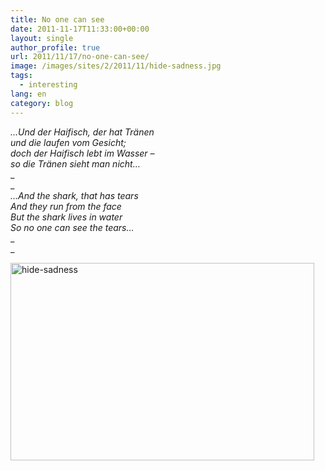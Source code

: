 ```yaml
---
title: No one can see
date: 2011-11-17T11:33:00+00:00
layout: single
author_profile: true
url: 2011/11/17/no-one-can-see/
image: /images/sites/2/2011/11/hide-sadness.jpg
tags:
  - interesting
lang: en
category: blog
---
```

_&#8230;Und der Haifisch, der hat Tränen  
und die laufen vom Gesicht;  
doch der Haifisch lebt im Wasser &#8211;  
so die Tränen sieht man nicht&#8230;_  
_  
_  
_&#8230;And the shark, that has tears  
And they run from the face  
But the shark lives in water  
So no one can see the tears&#8230;_  
_  
_ 

<div>
  <a href="/images/2011/11/hide-sadness.jpg"><img class="aligncenter size-full wp-image-200" alt="hide-sadness" src="/images/2011/11/hide-sadness.jpg" width="486" height="316" srcset="/images/sites/2/2011/11/hide-sadness.jpg 486w, /images/sites/2/2011/11/hide-sadness-300x195.jpg 300w" sizes="(max-width: 486px) 100vw, 486px" /></a>
</div>

&nbsp;
